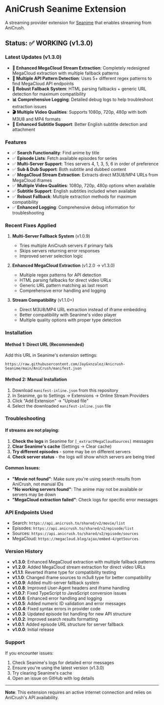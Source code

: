 # AniCrush Seanime Extension

A streaming provider extension for [Seanime](https://github.com/5rahim/seanime) that enables streaming from AniCrush.

## Status: ✅ WORKING (v1.3.0)

### Latest Updates (v1.3.0)
- **🔧 Enhanced MegaCloud Stream Extraction**: Completely redesigned MegaCloud extraction with multiple fallback patterns
- **🎯 Multiple API Pattern Detection**: Uses 5+ different regex patterns to find MegaCloud API endpoints
- **🔄 Robust Fallback System**: HTML parsing fallbacks + generic URL detection for maximum compatibility
- **📊 Comprehensive Logging**: Detailed debug logs to help troubleshoot extraction issues
- **🎬 Multiple Video Qualities**: Supports 1080p, 720p, 480p with both M3U8 and MP4 formats
- **📝 Enhanced Subtitle Support**: Better English subtitle detection and attachment

### Features
- ✅ **Search Functionality**: Find anime by title
- ✅ **Episode Lists**: Fetch available episodes for series
- ✅ **Multi-Server Support**: Tries servers 4, 1, 3, 5, 6 in order of preference
- ✅ **Sub & Dub Support**: Both subtitle and dubbed content
- ✅ **MegaCloud Stream Extraction**: Extracts direct M3U8/MP4 URLs from MegaCloud iframes
- ✅ **Multiple Video Qualities**: 1080p, 720p, 480p options when available
- ✅ **Subtitle Support**: English subtitles included when available
- ✅ **Robust Fallback**: Multiple extraction methods for maximum compatibility
- ✅ **Enhanced Logging**: Comprehensive debug information for troubleshooting

### Recent Fixes Applied
1. **Multi-Server Fallback System** (v1.0.9)
   - Tries multiple AniCrush servers if primary fails
   - Skips servers returning error responses
   - Improved server selection logic

2. **Enhanced MegaCloud Extraction** (v1.2.0 → v1.3.0)
   - Multiple regex patterns for API detection
   - HTML parsing fallbacks for direct video URLs
   - Generic URL pattern matching as last resort
   - Comprehensive error handling and logging

3. **Stream Compatibility** (v1.1.0+)
   - Direct M3U8/MP4 URL extraction instead of iframe embedding
   - Better compatibility with Seanime's video player
   - Multiple quality options with proper type detection

### Installation

#### Method 1: Direct URL (Recommended)
Add this URL in Seanime's extension settings:
```
https://raw.githubusercontent.com/JayGxnzalez/Anicrush-Seanime/main/AniCrush/manifest.json
```

#### Method 2: Manual Installation
1. Download `manifest-inline.json` from this repository
2. In Seanime, go to Settings → Extensions → Online Stream Providers
3. Click "Add Extension" → "Upload file"
4. Select the downloaded `manifest-inline.json` file

### Troubleshooting

#### If streams are not playing:
1. **Check the logs** in Seanime for `[_extractMegaCloudSources]` messages
2. **Clear Seanime's cache** (Settings → Clear cache)
3. **Try different episodes** - some may be on different servers
4. **Check server status** - the logs will show which servers are being tried

#### Common Issues:
- **"Movie not found"**: Make sure you're using search results from AniCrush, not manual IDs
- **"No working servers found"**: The anime may not be available or servers may be down
- **"MegaCloud extraction failed"**: Check logs for specific error messages

### API Endpoints Used
- Search: `https://api.anicrush.to/shared/v2/movie/list`
- Episodes: `https://api.anicrush.to/shared/v2/episode/list`
- Sources: `https://api.anicrush.to/shared/v2/episode/sources`
- MegaCloud: `https://megacloud.blog/ajax/embed-4/getSources`

### Version History
- **v1.3.0**: Enhanced MegaCloud extraction with multiple fallback patterns
- **v1.2.0**: Added MegaCloud stream extraction for direct video URLs
- **v1.1.1**: Reverted iframe type for compatibility testing
- **v1.1.0**: Changed iframe sources to m3u8 type for better compatibility
- **v1.0.9**: Added multi-server fallback system
- **v1.0.8**: Improved User-Agent headers and iframe handling
- **v1.0.7**: Fixed TypeScript to JavaScript conversion issues
- **v1.0.6**: Enhanced error handling and logging
- **v1.0.5**: Added numeric ID validation and error messages
- **v1.0.4**: Fixed syntax errors in provider code
- **v1.0.3**: Updated episode list handling for new API structure
- **v1.0.2**: Improved search results formatting
- **v1.0.1**: Added episode URL structure for server fallback
- **v1.0.0**: Initial release

### Support
If you encounter issues:
1. Check Seanime's logs for detailed error messages
2. Ensure you're using the latest version (v1.3.0)
3. Try clearing Seanime's cache
4. Open an issue on GitHub with log details

---
**Note**: This extension requires an active internet connection and relies on AniCrush's API availability.
